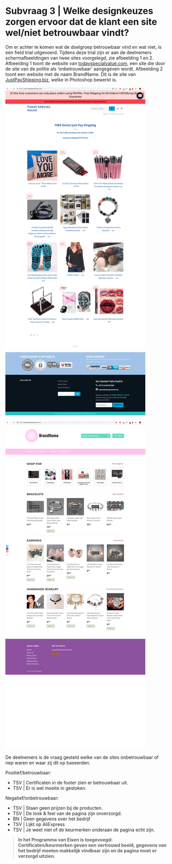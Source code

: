 # Subvraag 3 \| Welke designkeuzes zorgen ervoor dat de klant een site wel/niet betrouwbaar vindt?

Om er achter te komen wat de doelgroep betrouwbaar vind en wat niet, is een field trial uitgevoerd. Tijdens deze trial zijn er aan de deelnemers schermafbeeldingen van twee sites voorgelegd, zie afbeelding 1 en 2. Afbeelding 1 toont de website van [todayspecialvalue.com](http://todayspecialvalue.com), een site die door de site van de politie als ‘onbetrouwbaar’ aangegeven wordt. Afbeelding 2 toont een website met de naam BrandName. Dit is de site van [JustPayShipping.biz](http://JustPayShipping.biz), welke in Photoshop bewerkt is.

![Afbeelding 1 \| Today Special Value](../../.gitbook/assets/betrouwbaresite1.jpg)

![Afbeelding 2 \| BrandName](../../.gitbook/assets/betrouwbaresite2.png)

De deelnemers is de vraag gesteld welke van de sites onbetrouwbaar of nep waren en waar zij dit op baseerden.

Positief/betrouwbaar:

* TSV \| Certificaten in de footer zien er betrouwbaar uit.
* TSV \| Er is wel moeite in gestoken.

Negatief/onbetrouwbaar:

* TSV \| Staan geen prijzen bij de producten. 
* TSV \| De look & feel van de pagina zijn onverzorgd.
* BN \| Geen gegevens over het bedrijf
* TSV \| Lijkt op AliExpress
* TSV \| Je weet niet of de keurmerken onderaan de pagina echt zijn.

> **In het Programma van Eisen is toegevoegd: Certificaten/keurmerken geven een vertrouwd beeld, gegevens van het bedrijf moeten makkelijk vindbaar zijn en de pagina moet er verzorgd uitzien.**

